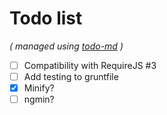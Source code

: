 # Todo list


_\( managed using [todo-md](https://github.com/Hypercubed/todo-md) \)_

- [ ] Compatibility with RequireJS #3
- [ ] Add testing to gruntfile
- [x] Minify?
- [ ] ngmin?
